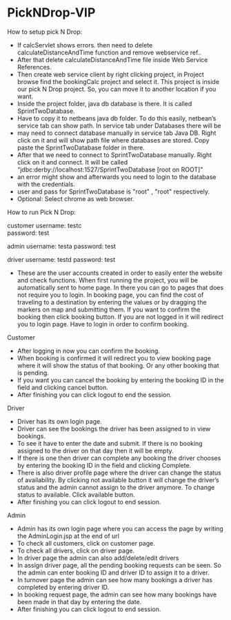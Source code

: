 # PickNDrop-VIP
How to setup pick N Drop:

- If calcServlet shows errors. then need to delete calculateDistanceAndTime function and remove webservice ref.. 
- After that delete calculateDistanceAndTime file inside Web Service References.
- Then create web service client by right clicking project, in Project browse find the bookingCalc project and select it. This project is inside our pick N Drop project. So, you can move it to another location if you want.
- Inside the project folder, java db database is there. It is called SprintTwoDatabase.
- Have to copy it to netbeans java db folder. To do this easily, netbean’s service tab can show path. In service tab under Databases there will be 
- may need to connect database manually in service tab Java DB. Right click on it and will show path file where databases are stored. Copy paste the SprintTwoDatabase folder in there.
- After that we need to connect to SprintTwoDatabase manually. Right click on it and connect. It will be called “jdbc:derby://localhost:1527/SprintTwoDatabase [root on ROOT]”
- an error might show and afterwards you need to login to the database with the credentials.
- user and pass for SprintTwoDatabase is "root" , "root" respectively.
- Optional: Select chrome as web browser. 




How to run Pick N Drop:

customer
username: testc   
password: test

admin
username: testa
password: test

driver
username: testd
password: test

- These are the user accounts created in order to easily enter the website and check functions.
When first running the project, you will be automatically sent to home page.
In there you can go to pages that does not require you to login.
In booking page, you can find the cost of traveling to a destination by entering the values or by dragging the markers on map and submitting them. If you want to confirm the booking then click booking button. If you are not logged in it will redirect you to login page. Have to login in order to confirm booking.


Customer

- After logging in now you can confirm the booking.
- When booking is confirmed it will redirect you to view booking page where it will show the status of that booking. Or any other booking that is pending.
- If you want you can cancel the booking by entering the booking ID in the field and clicking cancel button.
- After finishing you can click logout to end the session.

Driver

- Driver has its own login page.
- Driver can see the bookings the driver has been assigned to in view bookings.
- To see it have to enter the date and submit. If there is no booking assigned to the driver on that day then it will be empty.
- If there is one then driver can complete any booking the driver chooses by entering the booking ID in the field and clicking Complete.
- There is also driver profile page where the driver can change the status of availability. By clicking not available button it will change the driver’s status and the admin cannot assign to the driver anymore. To change status to available. Click available button.
- After finishing you can click logout to end session.

Admin

- Admin has its own login page where you can access the page by writing the AdminLogin.jsp at the end of url
- To check all customers, click on customer page.
- To check all drivers, click on driver page.
- In driver page the admin can also add/delete/edit drivers
- In assign driver page, all the pending booking requests can be seen. So the admin can enter booking ID and driver ID to assign it to a driver.
- In turnover page the admin can see how many bookings a  driver has completed by entering driver ID.
- In booking request page, the admin can see how many bookings have been made in that day by entering the date.  
- After finishing you can click logout to end session.
